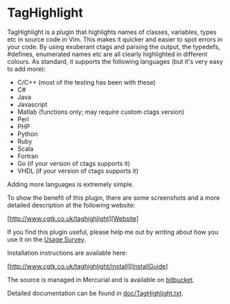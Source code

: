 # TagHighlight

TagHighlight is a plugin that highlights names of classes, variables, types etc in source code in Vim.  This makes it quicker and easier to spot errors in your code.  By using exuberant ctags and parsing the output, the typedefs, #defines, enumerated names etc are all clearly highlighted in different colours.  As standard, it supports the following languages (but it's very easy to add more):

* C/C++ (most of the testing has been with these)
* C#
* Java
* Javascript
* Matlab (functions only; may require custom ctags version)
* Perl
* PHP
* Python
* Ruby
* Scala
* Fortran
* Go (if your version of ctags supports it)
* VHDL (if your version of ctags supports it)

Adding more languages is extremely simple.

To show the benefit of this plugin, there are some screenshots and a more detailed description at the following website:

  [http://www.cgtk.co.uk/taghighlight][Website]

If you find this plugin useful, please help me out by writing about how you use it on the [Usage Survey][UsageSurvey].

Installation instructions are available here:

  [http://www.cgtk.co.uk/taghighlight/install][InstallGuide]

The source is managed in Mercurial and is available on [bitbucket][Bitbucket].

Detailed documentation can be found in [doc/TagHighlight.txt][Documentation].

[Website]: http://www.cgtk.co.uk/taghighlight
[InstallGuide]: http://www.cgtk.co.uk/taghighlight/install
[Bitbucket]: https://bitbucket.org/abudden/taghighlight
[Documentation]: https://bitbucket.org/abudden/taghighlight/src/default/doc/TagHighlight.txt
[UsageSurvey]: https://bitbucket.org/abudden/taghighlight/wiki/UsageSurvey
